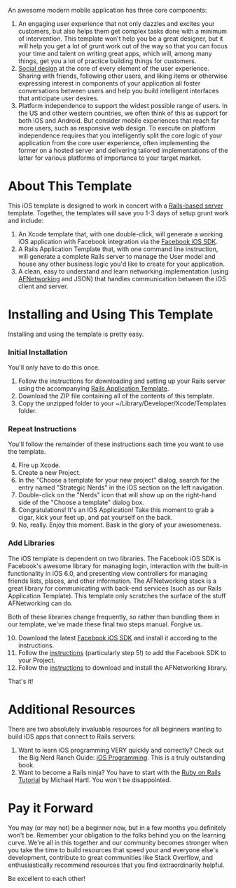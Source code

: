An awesome modern mobile application has three core components:

1. An engaging user experience that not only dazzles and excites your customers, but also helps them get complex tasks done with a minimum of intervention. This template won't help you be a great designer, but it will help you get a lot of grunt work out of the way so that you can focus your time and talent on writing great apps, which will, among many things, get you a lot of practice building things for customers.
2. [Social design](https://developers.facebook.com/socialdesign/) at the core of every element of the user experience. Sharing with friends, following other users, and liking items or otherwise expressing interest in components of your application all foster conversations between users and help you build intelligent interfaces that anticipate user desires.
3. Platform independence to support the widest possible range of users. In the US and other western countries, we often think of this as support for both iOS and Android. But consider mobile experiences that reach far more users, such as responsive web design. To execute on platform independence requires that you intelligently split the core logic of your application from the core user experience, often implementing the former on a hosted server and delivering tailored implementations of the latter for various platforms of importance to your target market.

# About This Template #
This iOS template is designed to work in concert with a [Rails-based server](http://github.com/CoolAssPuppy/Rails_template) template. Together, the templates will save you 1-3 days of setup grunt work and include:

1. An Xcode template that, with one double-click, will generate a working iOS application with Facebook integration via the [Facebook iOS SDK](http://developers.facebook.com).
2. A Rails Application Template that, with one command line instruction, will generate a complete Rails server to manage the User model and house any other business logic you'd like to create for your application.
3. A clean, easy to understand and learn networking implementation (using [AFNetworking](https://github.com/AFNetworking/AFNetworking/wiki/Getting-Started-with-AFNetworking) and JSON) that handles communication between the iOS client and server.

# Installing and Using This Template #
Installing and using the template is pretty easy.

### Initial Installation ###
You'll only have to do this once.

1. Follow the instructions for downloading and setting up your Rails server using the accompanying [Rails Application Template](http://github.com/CoolAssPuppy/Rails_template).
2. Download the ZIP file containing all of the contents of this template.
3. Copy the unzipped folder to your ~/Library/Developer/Xcode/Templates folder.

### Repeat Instructions ###
You'll follow the remainder of these instructions each time you want to use the template.

4. Fire up Xcode.
5. Create a new Project.
6. In the "Choose a template for your new project" dialog, search for the entry named "Strategic Nerds" in the iOS section on the left navigation.
7. Double-click on the "Nerds" icon that will show up on the right-hand side of the "Choose a template" dialog box.
8. Congratulations! It's an IOS Application! Take this moment to grab a cigar, kick your feet up, and pat yourself on the back.
9. No, really. Enjoy this moment. Bask in the glory of your awesomeness.

### Add Libraries ###
The iOS template is dependent on two libraries. The Facebook iOS SDK is Facebook's awesome library for managing login, interaction with the built-in functionality in iOS 6.0, and presenting view controllers for managing friends lists, places, and other information. The AFNetworking stack is a great library for communicating with back-end services (such as our Rails Application Template). This template only scratches the surface of the stuff AFNetworking can do.

Both of these libraries change frequently, so rather than bundling them in our template, we've made these final two steps manual. Forgive us.

10. Download the latest [Facebook iOS SDK](http://developers.facebook.com/ios) and install it according to the instructions.
11. Follow the [instructions](https://developers.facebook.com/docs/getting-started/facebook-sdk-for-ios/3.1/) (particularly step 5!) to add the Facebook SDK to your Project.
12. Follow the [instructions](https://github.com/AFNetworking/AFNetworking/wiki/Getting-Started-with-AFNetworking) to download and install the AFNetworking library.

That's it!

# Additional Resources #
There are two absolutely invaluable resources for all beginners wanting to build iOS apps that connect to Rails servers:

1. Want to learn iOS programming VERY quickly and correctly? Check out the Big Nerd Ranch Guide: [iOS Programming](http://www.amazon.com/iOS-Programming-Edition-Guides-ebook/dp/B007OWBAB0/ref=kinw_dp_ke). This is a truly outstanding book.
2. Want to become a Rails ninja? You have to start with the [Ruby on Rails Tutorial](http://ruby.railstutorial.org) by Michael Hartl. You won't be disappointed.

# Pay it Forward #
You may (or may not) be a beginner now, but in a few months you definitely won't be. Remember your obligation to the folks behind you on the learning curve. We're all in this together and our community becomes stronger when you take the time to build resources that speed your and everyone else's development, contribute to great communities like Stack Overflow, and enthusiastically recommend resources that you find extraordinarily helpful.

Be excellent to each other!